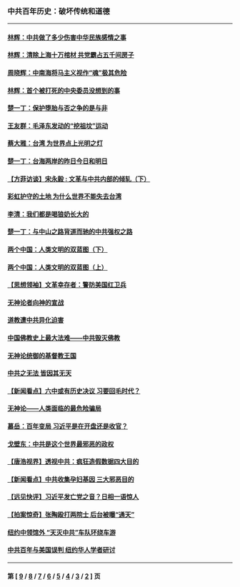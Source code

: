 ### 中共百年历史：破坏传统和道德
---
#### [林辉：中共做了多少伤害中华民族感情之事](../../pages/nf1176114/n14070968.md?10030430) 
#### [林辉：清除上海十万棺材 共党霸占五千间房子](../../pages/nf1176114/n14033735.md?10030430) 
#### [周晓辉：中南海将马主义视作“魂”极其危险](../../pages/nf1176114/n14026892.md?10030430) 
#### [林辉：首个被打死的中央委员没想到的事](../../pages/nf1176114/n13987400.md?10030430) 
#### [楚一丁：保护堕胎与否之争的是与非](../../pages/nf1176114/n13815642.md?10030430) 
#### [王友群：毛泽东发动的“挖祖坟”运动](../../pages/nf1176114/n13723639.md?10030430) 
#### [蔡大雅：台湾 为世界点上光明之灯](../../pages/nf1176114/n13531530.md?10030430) 
#### [楚一丁：台海两岸的昨日今日和明日](../../pages/nf1176114/n13531468.md?10030430) 
#### [【方菲访谈】宋永毅 : 文革与中共内部的倾轧（下）](../../pages/nf1176114/n13486836.md?10030430) 
#### [彩虹护守的土地 为什么世界不能失去台湾](../../pages/nf1176114/n13476849.md?10030430) 
#### [李清：我们都是喝狼奶长大的](../../pages/nf1176114/n13471478.md?10030430) 
#### [楚一丁：与中山之路背道而驰的中共强权之路](../../pages/nf1176114/n13437270.md?10030430) 
#### [两个中国：人类文明的双蓝图（下）](../../pages/nf1176114/n13423132.md?10030430) 
#### [两个中国：人类文明的双蓝图（上）](../../pages/nf1176114/n13422687.md?10030430) 
#### [【思想领袖】文革幸存者：警防美国红卫兵](../../pages/nf1176114/n13339289.md?10030430) 
#### [无神论者向神的宣战](../../pages/nf1176114/n13281535.md?10030430) 
#### [道教遭中共异化迫害](../../pages/nf1176114/n13281463.md?10030430) 
#### [中国佛教史上最大法难——中共毁灭佛教](../../pages/nf1176114/n13281397.md?10030430) 
#### [无神论统御的基督教王国](../../pages/nf1176114/n13281280.md?10030430) 
#### [中共之无法 皆因其无天](../../pages/nf1176114/n13281088.md?10030430) 
#### [【新闻看点】六中或有历史决议 习要回毛时代？](../../pages/nf1176114/n13222895.md?10030430) 
#### [无神论——人类面临的最危险骗局](../../pages/nf1176114/n13196137.md?10030430) 
#### [慕岳：百年变局 习近平是在开盘还是收官？](../../pages/nf1176114/n13206516.md?10030430) 
#### [戈壁东：中共是这个世界最邪恶的政权](../../pages/nf1176114/n13085641.md?10030430) 
#### [【唐浩视界】透视中共：疯狂造假数据四大目的](../../pages/nf1176114/n13080590.md?10030430) 
#### [【新闻看点】中共收集孕妇基因 三大邪恶目的](../../pages/nf1176114/n13077182.md?10030430) 
#### [【远见快评】习近平发亡党之音？日相一语惊人](../../pages/nf1176114/n13074809.md?10030430) 
#### [【拍案惊奇】张陶殴打两院士 后台被曝“通天”](../../pages/nf1176114/n13070496.md?10030430) 
#### [纽约中领馆外 “天灭中共”车队环绕车游](../../pages/nf1176114/n13070693.md?10030430) 
#### [中共百年与美国误判 纽约华人学者研讨](../../pages/nf1176114/n13067969.md?10030430) 

---
#### 第 [ [9](./9.md?10030430) / [8](./8.md?10030430) / [7](./7.md?10030430) / [6](./6.md?10030430) / [5](./5.md?10030430) / [4](./4.md?10030430) / [3](./3.md?10030430) / [2](./2.md?10030430) ] 页
